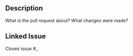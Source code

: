 ## Description
What is the pull request about? What changes were made?

## Linked Issue
Closes issue #_

